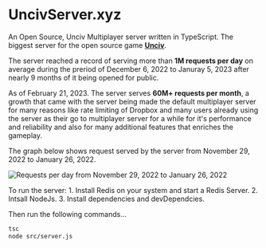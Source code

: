 # UncivServer.xyz

An Open Source, Unciv Multiplayer server written in TypeScript.
The biggest server for the open source game [**Unciv**](https://github.com/yairm210/Unciv).

The server reached a record of serving more than **1M requests per day** on average during the preriod of December 6, 2022 to Januray 5, 2023 after nearly 9 months of it being opened for public.

As of February 21, 2023. The server serves **60M+ requests per month**, a growth that came with the server being made the default multiplayer server for many reasons like rate limiting of Dropbox and many users already using the server as their go to multiplayer server for a while for it's performance and reliability and also for many additional features that enriches the gameplay.

The graph below shows request served by the server from November 29, 2022 to January 26, 2022.

![Requests per day from November 29, 2022 to January 26, 2022](https://docs.google.com/spreadsheets/d/e/2PACX-1vSPk2pf0_SGVm08pXLmrJjStlVh33ItHweVOYFdqqP9Ghtec1rvTuz9GmfP-zQIWfiB2TGtJU7kn6Lu/pubchart?oid=2039282213&format=image)

To run the server:
    1. Install Redis on your system and start a Redis Server.
    2. Intsall NodeJs.
    3. Install dependencies and devDependcies.

Then run the following commands...
```bash
tsc
node src/server.js
```
